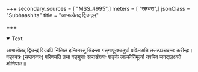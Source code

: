 +++
secondary_sources = [ "MSS_4995",]
meters = [ "स्रग्धरा",]
jsonClass = "Subhaashita"
title = "आभात्येतद् द्विचन्द्रम्"

+++

<details open><summary>Text</summary>

आभात्येतद् द्विचन्द्रं वियदपि निखिलं हन्तिनस्तु त्रिदन्ता गङ्गापूरश्चतुर्धा प्रविलसति लसत्पञ्चदन्तः करीन्द्रः।  
षड्वक्त्रः (सप्तवक्त्रः) परिणमति तथा षङ्गुणाः सप्तसंख्याः शङ्के त्वत्कीर्तिमूर्त्या नवमिव जगदालक्ष्यते क्षोणिपाल॥
</details>
